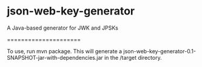 json-web-key-generator
======================

A Java-based generator for JWK and JPSKs

=====================

To use, run mvn package. This will generate a json-web-key-generator-0.1-SNAPSHOT-jar-with-dependencies.jar in the /target directory. 
